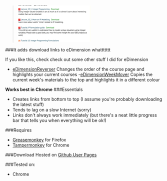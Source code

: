 > <img src="https://raw.githubusercontent.com/glencbz/glencbz.github.io/master/Assets/download-links.png" alt="screenshot" width="50%;"/>

###It adds download links to eDimension whattttttt

If you like this, check check out some other stuff I did for eDimension
- [eDimensionReverser](https://github.com/glencbz/edimensionReverser) Changes the order of the course page and highlights your current courses
-[eDimensionWeekMover](https://github.com/glencbz/eDimensionWeekMover) Copies the current week's materials to the top and highlights it in a different colour

**Works best in Chrome**
###Essentials
- Creates links from bottom to top (I assume you're probably downloading the latest stuff)
- Tends to lag on a slow Internet (sorry)
- Links don't always work immediately (but there's a neat little progress bar that tells you when everything will be ok!)

###Requires

- [Greasemonkey](https://addons.mozilla.org/en-us/firefox/addon/greasemonkey/) for Firefox 
- [Tampermonkey](https://chrome.google.com/webstore/detail/tampermonkey/dhdgffkkebhmkfjojejmpbldmpobfkfo?hl=en) for Chrome

###Download
Hosted on [Github User Pages](http://glencbz.github.io/Assets/edimensionDownloader.user.js)

###Tested on:
- Chrome